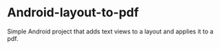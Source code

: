 # Android-layout-to-pdf
Simple Android project that adds text views to a layout and applies it to a pdf.
